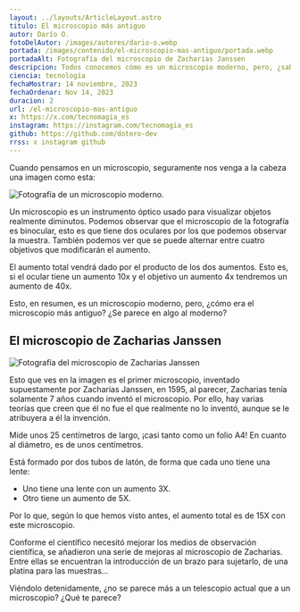 ```yaml
---
layout: ../layouts/ArticleLayout.astro
titulo: El microscopio más antiguo
autor: Darío O.
fotoDelAutor: /images/autores/dario-o.webp
portada: /images/contenido/el-microscopio-mas-antiguo/portada.webp
portadaAlt: Fotografía del microscopio de Zacharias Janssen
descripcion: Todos conocemos cómo es un microscopio moderno, pero, ¿sabes cómo era uno antiguo? ¿Y el primer microscopio de la historia?
ciencia: tecnología
fechaMostrar: 14 noviembre, 2023
fechaOrdenar: Nov 14, 2023
duracion: 2
url: /el-microscopio-mas-antiguo
x: https://x.com/tecnomagia_es
instagram: https://instagram.com/tecnomagia_es
github: https://github.com/dotero-dev
rrss: x instagram github
---
```


Cuando pensamos en un microscopio, seguramente nos venga a la cabeza una imagen como esta:

![Fotografía de un microscopio moderno.](/images/contenido/el-microscopio-mas-antiguo/microscopio-moderno.webp)

Un microscopio es un instrumento óptico usado para visualizar objetos realmente diminutos. Podemos observar que el microscopio de la fotografía es binocular, esto es que tiene dos oculares por los que podemos observar la muestra. También podemos ver que se puede alternar entre cuatro objetivos que modificarán el aumento. 

El aumento total vendrá dado por el producto de los dos aumentos. Esto es, si el ocular tiene un aumento 10x y el objetivo un aumento 4x tendremos un aumento de 40x.

Esto, en resumen, es un microscopio moderno, pero, ¿cómo era el microscopio más antiguo? ¿Se parece en algo al moderno?

## El microscopio de Zacharias Janssen

![Fotografía del microscopio de Zacharias Janssen](/images/contenido/el-microscopio-mas-antiguo/portada.webp)

Esto que ves en la imagen es el primer microscopio, inventado supuestamente por Zacharias Janssen, en 1595, al parecer, Zacharias tenía solamente 7 años cuando inventó el microscopio. Por ello, hay varias teorías que creen que él no fue el que realmente no lo inventó, aunque se le atribuyera a él la invención.

Mide unos 25 centímetros de largo, ¡casi tanto como un folio A4! En cuanto al diámetro, es de unos centímetros.

Está formado por dos tubos de latón, de forma que cada uno tiene una lente:

- Uno tiene una lente con un aumento 3X.
- Otro tiene un aumento de 5X.

Por lo que, según lo que hemos visto antes, el aumento total es de 15X con este microscopio.

Conforme el científico necesitó mejorar los medios de observación científica, se añadieron una serie de mejoras al microscopio de Zacharias. Entre ellas se encuentran la introducción de un brazo para sujetarlo, de una platina para las muestras...

Viéndolo detenidamente, ¿no se parece más a un telescopio actual que a un microscopio? ¿Qué te parece?
